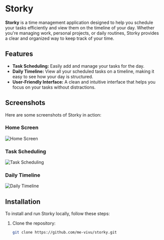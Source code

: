 # Storky

**Storky** is a time management application designed to help you schedule your tasks efficiently and view them on the timeline of your day. Whether you're managing work, personal projects, or daily routines, Storky provides a clear and organized way to keep track of your time.

## Features

- **Task Scheduling:** Easily add and manage your tasks for the day.
- **Daily Timeline:** View all your scheduled tasks on a timeline, making it easy to see how your day is structured.
- **User-Friendly Interface:** A clean and intuitive interface that helps you focus on your tasks without distractions.

## Screenshots

Here are some screenshots of Storky in action:

### Home Screen
![Home Screen](path_to_your_image/home_screen.png)

### Task Scheduling
![Task Scheduling](path_to_your_image/task_scheduling.png)

### Daily Timeline
![Daily Timeline](path_to_your_image/daily_timeline.png)

## Installation

To install and run Storky locally, follow these steps:

1. Clone the repository:
   ```bash
   git clone https://github.com/me-vivu/storky.git
